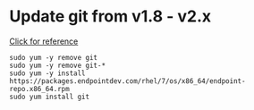# Update git from v1.8  - v2.x

[Click for reference](https://computingforgeeks.com/install-git-2-on-centos-7/)

```shell
sudo yum -y remove git
sudo yum -y remove git-*
sudo yum -y install https://packages.endpointdev.com/rhel/7/os/x86_64/endpoint-repo.x86_64.rpm
sudo yum install git

```

